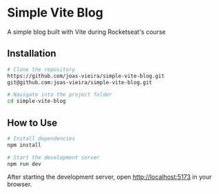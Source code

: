 # Simple Vite Blog

A simple blog built with Vite during Rocketseat's course
## Installation

```bash
# Clone the repository
https://github.com/joas-vieira/simple-vite-blog.git
git@github.com:joas-vieira/simple-vite-blog.git

# Navigate into the project folder
cd simple-vite-blog
```

## How to Use

```bash
# Install dependencies
npm install

# Start the development server
npm run dev
```

After starting the development server, open [http://localhost:5173](http://localhost:5173) in your browser.

